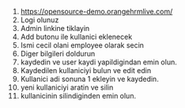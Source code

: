 1.  https://opensource-demo.orangehrmlive.com/
2.  Logi olunuz
3.  Admin linkine tiklayin
4.  Add butonu ile kullanici eklenecek
5.  Ismi cecil olani employee olarak secin
6.  Diger bilgileri doldurun
7.  kaydedin ve user kaydi yapildigindan emin olun.
8.  Kaydedilen kullaniciyi bulun ve edit edin
9.  Kullanici adi sonuna 1 ekleyin ve kaydedin.
10. yeni kullaniciyi aratin ve silin
11. kullanicinin silindiginden emin olun.